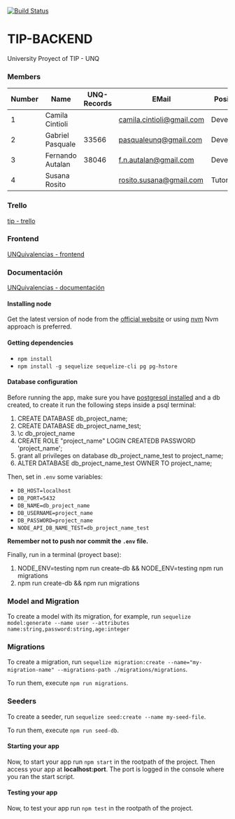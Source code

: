 [![Build Status](https://travis-ci.org/pasqualegabriel/TTip-Unquivalencia-BackEnd.svg?branch=master)](https://travis-ci.org/pasqualegabriel/TTip-Unquivalencia-BackEnd)

# TIP-BACKEND

University Proyect of TIP - UNQ

### Members

Number |       Name              | UNQ-Records |    EMail                 |Position 
-------|-------------------------|-------------|--------------------------|----------------
  1    |Camila Cintioli          |             | camila.cintioli@gmail.com| Developer
  2    |Gabriel Pasquale         |    33566    | pasqualeunq@gmail.com    | Developer
  3    |Fernando Autalan         |    38046    | f.n.autalan@gmail.com    | Developer
  4    |Susana Rosito            |             | rosito.susana@gmail.com  | Tutora 

### Trello
[tip - trello](https://trello.com/)

### Frontend
[UNQuivalencias - frontend](https://github.com/CamilaCintioli/ttip-unquivalencia-frontend)

### Documentación
[UNQuivalencias - documentación](https://github.com/fautalan1/TTip-Unquivalencia-Documentacion)

#### Installing node
Get the latest version of node from the [official website](https://nodejs.org/) or using [nvm](https://github.com/creationix/nvm)
Nvm approach is preferred.

#### Getting dependencies
- ```npm install```
- ```npm install -g sequelize sequelize-cli pg pg-hstore```

#### Database configuration
Before running the app, make sure you have [postgresql installed](https://www.digitalocean.com/community/tutorials/how-to-install-and-use-postgresql-on-ubuntu-14-04) and a db created, to create it run the following steps inside a psql terminal:
1. CREATE DATABASE db_project_name;
2. CREATE DATABASE db_project_name_test;
3. \c db_project_name
4. CREATE ROLE "project_name" LOGIN CREATEDB PASSWORD 'project_name';
5. grant all privileges on database db_project_name_test to project_name;
6. ALTER DATABASE db_project_name_test OWNER TO project_name;

Then, set in `.env` some variables:
- `DB_HOST=localhost`
- `DB_PORT=5432`
- `DB_NAME=db_project_name`
- `DB_USERNAME=project_name`
- `DB_PASSWORD=project_name`
- `NODE_API_DB_NAME_TEST=db_project_name_test`

**Remember not to push nor commit the `.env` file.**

Finally, run in a terminal (proyect base):
1. NODE_ENV=testing npm run create-db && NODE_ENV=testing npm run migrations
2. npm run create-db && npm run migrations 

### Model and Migration

To create a model with its migration, for example, run `sequelize model:generate --name user --attributes name:string,password:string,age:integer` 

### Migrations

To create a migration, run `sequelize migration:create --name="my-migration-name" --migrations-path ./migrations/migrations`.

To run them, execute `npm run migrations`.

### Seeders

To create a seeder, run `sequelize seed:create --name my-seed-file`.

To run them, execute `npm run seed-db`.

#### Starting your app
Now, to start your app run ```npm start``` in the rootpath of the project. Then access your app at **localhost:port**. The port is logged in the console where you ran the start script.

#### Testing your app
Now, to test your app run ```npm test``` in the rootpath of the project.
